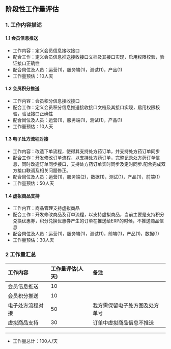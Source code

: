 ## 阶段性工作量评估
### 1. 工作内容描述
#### 1.1 会员信息推送
* 工作内容：定义会员信息接收接口
* 配合工作：定义会员信息推送接收接口文档及其接口实现，启用权限校验，验证接口正确性
* 配合岗位及人员：运营(1)，服务端(1)，测试(1)，产品(1)
* 工作量预估：10人天
#### 1.2 会员积分推送
* 工作内容：会员积分信息接收接口
* 配合工作：定义会员积分信息推送接收接口文档及其接口实现，启用权限校验，验证接口正确性
* 配合岗位及人员：运营(1)，服务端(1)，测试(1)，产品(1)
* 工作量预估：10人天
#### 1.3 电子处方流程对接
* 工作内容：改造下单流程，使得其支持处方药订单，并支持处方药订单同步
* 配合工作：开发修改订单流程，以支持处方药订单，完整记录处方药订单信息，同时改造订单同步接口，支持处方药订单实时同步及定时同步.配合完成双方接口联调及相关问题修正。
* 配合岗位及人员：运营(1)，服务端(2)，数据(1)，测试(1)，产品(1)，前端(1)
* 工作量预估：50人天
#### 1.4 虚拟商品支持
* 工作内容：商品管理支持虚拟商品
* 配合工作：开发修改商品及订单流程，以支持虚拟商品，当前主要是支持积分兑换优惠券，积分兑换优惠券产生的订单在推送给ERP的时候，不推送商品信息
* 配合岗位及人员：运营(1)，服务端(1)，测试(1)，前端(1)，产品(1)，数据(1)
* 工作量预估：30人天


### 2 工作量汇总
| 工作内容 | 工作量评估(人天) | 备注 |
| :---         |     :---      |     :--- |
| 会员信息推送   | 10    |     | 
| 会员积分推送   | 10    |     | 
| 电子处方流程对接   | 50    |   我方需保留电子处方图及处方单号  | 
| 虚拟商品支持   | 30    |   订单中虚拟商品信息不推送  | 
--------------------- 
* 工作量总计：100人/天
